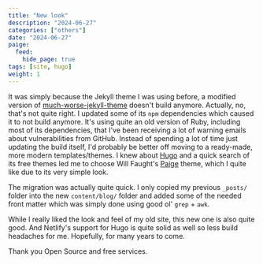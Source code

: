 ```yaml
---
title: "New look"
description: "2024-06-27"
categories: ["others"]
date: "2024-06-27"
paige:
  feed:
    hide_page: true
tags: [site, hugo]
weight: 1
---
```


It was simply because the Jekyll theme I was using before, a modified version of [much-worse-jekyll-theme](https://github.com/gchauras/much-worse-jekyll-theme) doesn't build anymore. Actually, no, that's not quite right. I updated some of its `npm` dependencies which caused it to not build anymore. It's using quite an old version of Ruby, including most of its dependencies, that I've been receiving a lot of warning emails about vulnerabilities from GitHub. Instead of spending a lot of time just updating the build itself, I'd probably be better off moving to a ready-made, more modern templates/themes. I knew about [Hugo](https://gohugo.io/) and a quick search of its free themes led me to choose Will Faught's [Paige](https://github.com/willfaught/paige) theme, which I quite like due to its very simple look.

The migration was actually quite quick. I only copied my previous `_posts/` folder into the new `content/blog/` folder and added some of the needed front matter which was simply done using good ol' `grep` + `awk`.

While I really liked the look and feel of my old site, this new one is also quite good. And Netlify's support for Hugo is quite solid as well so less build headaches for me. Hopefully, for many years to come.

Thank you Open Source and free services.

<br>
